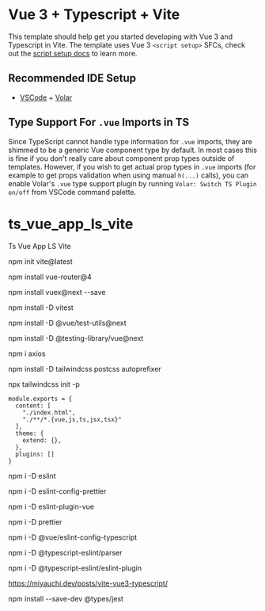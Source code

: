 # Vue 3 + Typescript + Vite

This template should help get you started developing with Vue 3 and Typescript in Vite. The template uses Vue 3 `<script setup>` SFCs, check out the [script setup docs](https://v3.vuejs.org/api/sfc-script-setup.html#sfc-script-setup) to learn more.

## Recommended IDE Setup

- [VSCode](https://code.visualstudio.com/) + [Volar](https://marketplace.visualstudio.com/items?itemName=johnsoncodehk.volar)

## Type Support For `.vue` Imports in TS

Since TypeScript cannot handle type information for `.vue` imports, they are shimmed to be a generic Vue component type by default. In most cases this is fine if you don't really care about component prop types outside of templates. However, if you wish to get actual prop types in `.vue` imports (for example to get props validation when using manual `h(...)` calls), you can enable Volar's `.vue` type support plugin by running `Volar: Switch TS Plugin on/off` from VSCode command palette.

# ts_vue_app_ls_vite

Ts Vue App LS Vite

npm init vite@latest

npm install vue-router@4

npm install vuex@next --save

npm install -D vitest

npm install -D @vue/test-utils@next

npm install -D @testing-library/vue@next

npm i axios

npm install -D tailwindcss postcss autoprefixer

npx tailwindcss init -p

```
module.exports = {
  content: [
    "./index.html",    
    "./**/*.{vue,js,ts,jsx,tsx}"
  ],
  theme: {
    extend: {},
  },
  plugins: []
}
```
npm i -D eslint

npm i -D eslint-config-prettier

npm i -D eslint-plugin-vue

npm i -D prettier

npm i -D @vue/eslint-config-typescript

npm i -D @typescript-eslint/parser

npm i -D @typescript-eslint/eslint-plugin

https://miyauchi.dev/posts/vite-vue3-typescript/

npm install --save-dev @types/jest
